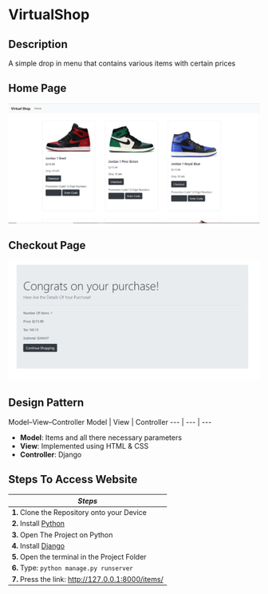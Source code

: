 # VirtualShop

## Description
A simple drop in menu that contains various items with certain prices 

## Home Page
![Image description](https://github.com/erick576/VirtualShop/blob/master/Image/Home.PNG)

## Checkout Page
![Image description](https://github.com/erick576/VirtualShop/blob/master/Image/Checkout.PNG)

## Design Pattern

Model–View–Controller
Model | View | Controller
--- | --- | ---

* **Model**: Items and all there necessary parameters
* **View**: Implemented using HTML & CSS
* **Controller**: Django

## Steps To Access Website
| *Steps* |
|----|
|**1.** Clone the Repository onto your Device|
|**2.** Install [Python](https://realpython.com/installing-python/)|
|**3.** Open The Project on Python|
|**4.** Install [Django](https://docs.djangoproject.com/en/3.0/topics/install/)|
|**5.** Open the terminal in the Project Folder|
|**6.** Type: ```python manage.py runserver```|
|**7.** Press the link: http://127.0.0.1:8000/items/|

